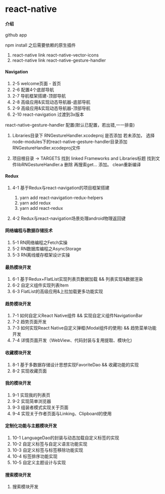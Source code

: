 # react-native

#### 介绍
github app 

npm install 之后需要依赖的原生插件
1. react-native link react-native-vector-icons
2. react-native link react-native-gesture-handler

#### Navigation

1. 2-5 welcome页面 - 首页
2. 2-6 配置4个底部导航
3. 2-7 导航框架搭建-顶部导航
4. 2-8 高级应用&实现动态导航器-底部导航
5. 2-9 高级应用&实现动态导航器-顶部导航
6. 2-10 react-navigation 过渡到3x版本

react-native-gesture-handler 配置(默认已配置，若出错,一一排查)

1. Libraries目录下 RNGestureHandler.xcodeproj 是否添加
若未添加， 选择node-modules下的react-native-gesture-handler目录添加RNGestureHandler.xcodeproj文件

2. 项目根目录 -> TARGETS 找到 linked Frameworks and Libraries标题
找到文件libRNGestureHandler.a 删除 再搜索get... 添加。 clean重新编译

#### Redux
1. 4-1 基于Redux与react-navigation的项目框架搭建
   1. yarn add react-navigation-redux-helpers
   2. yarn add redux
   3. yarn add react-redux

2. 4-2 Redux与react-navigation场景处理android物理返回键

#### 网络编程与数据存储技术
1. 5-1 RN网络编程之Fetch实操
2. 5-2 RN数据库编程之AsyncStorage
3. 5-3 RN离线缓存框架设计实操

#### 最热模块开发
1. 6-1 基于Redux+FlatList实现列表页数据加载 && 列表实现&数据渲染
2. 6-2 自定义组件实现列表Item
3. 6-3 FlatList的高级应用&上拉加载更多功能实现

#### 趋势模块开发
1. 7-1 如何自定义React Native组件 && 实现自定义组件NavigationBar
2. 7-2 趋势页面开发
3. 7-3 如何实现React Native自定义弹框(Modal组件的使用) && 趋势菜单功能开发
4. 7-4 详情页面开发（WebView、代码封装与复用提取、模块化)

#### 收藏模块开发
1. 8-1 基于多数据存储设计思想实现FavoriteDao && 收藏功能的实现
2. 8-2 实现收藏页面

#### 我的模块开发
1. 9-1 实现我的列表页
2. 9-2 实现简单浏览器
3. 9-3 组装者模式实现关于页面
4. 9-4 实现关于作者页面与Linking、Clipboard的使用

#### 定制化功能与主题模块开发
1. 10-1 LanguageDao的封装与动态加载自定义标签的实现
2. 10-2 自定义标签与自定义语言功能实现
3. 10-3 自定义标签与标签移除功能实现
4. 10-4 标签排序功能实现
5. 10-5 自定义主题设计与实现

#### 搜索模块开发
1. 搜索模块开发